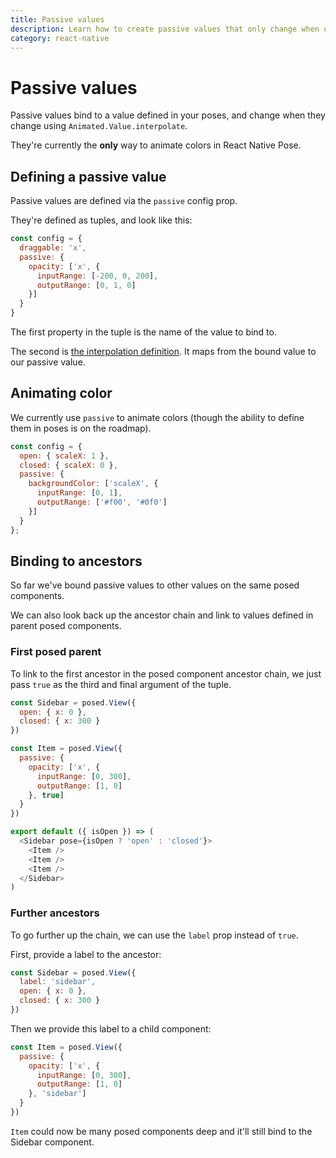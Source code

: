 ```yaml
---
title: Passive values
description: Learn how to create passive values that only change when others do
category: react-native
---
```


# Passive values

Passive values bind to a value defined in your poses, and change when they change using `Animated.Value.interpolate`.

They're currently the **only** way to animate colors in React Native Pose.

## Defining a passive value

Passive values are defined via the `passive` config prop.

They're defined as tuples, and look like this:

```javascript
const config = {
  draggable: 'x',
  passive: {
    opacity: ['x', {
      inputRange: [-200, 0, 200],
      outputRange: [0, 1, 0]
    }]
  }
}
```

The first property in the tuple is the name of the value to bind to.

The second is [the interpolation definition](https://facebook.github.io/react-native/docs/animations.html#interpolation). It maps from the bound value to our passive value.

## Animating color

We currently use `passive` to animate colors (though the ability to define them in poses is on the roadmap).

```javascript
const config = {
  open: { scaleX: 1 },
  closed: { scaleX: 0 },
  passive: {
    backgroundColor: ['scaleX', {
      inputRange: [0, 1],
      outputRange: ['#f00', '#0f0']
    }]
  }
};
```

## Binding to ancestors

So far we've bound passive values to other values on the same posed components.

We can also look back up the ancestor chain and link to values defined in parent posed components.

### First posed parent

To link to the first ancestor in the posed component ancestor chain, we just pass `true` as the third and final argument of the tuple.

```javascript
const Sidebar = posed.View({
  open: { x: 0 },
  closed: { x: 300 }
})

const Item = posed.View({
  passive: {
    opacity: ['x', {
      inputRange: [0, 300],
      outputRange: [1, 0]
    }, true]
  }
})

export default ({ isOpen }) => (
  <Sidebar pose={isOpen ? 'open' : 'closed'}>
    <Item />
    <Item />
    <Item />
  </Sidebar>
)
```

### Further ancestors

To go further up the chain, we can use the `label` prop instead of `true`.

First, provide a label to the ancestor:

```javascript
const Sidebar = posed.View({
  label: 'sidebar',
  open: { x: 0 },
  closed: { x: 300 }
})
```

Then we provide this label to a child component:

```javascript
const Item = posed.View({
  passive: {
    opacity: ['x', {
      inputRange: [0, 300],
      outputRange: [1, 0]
    }, 'sidebar']
  }
})
```

`Item` could now be many posed components deep and it'll still bind to the Sidebar component.

